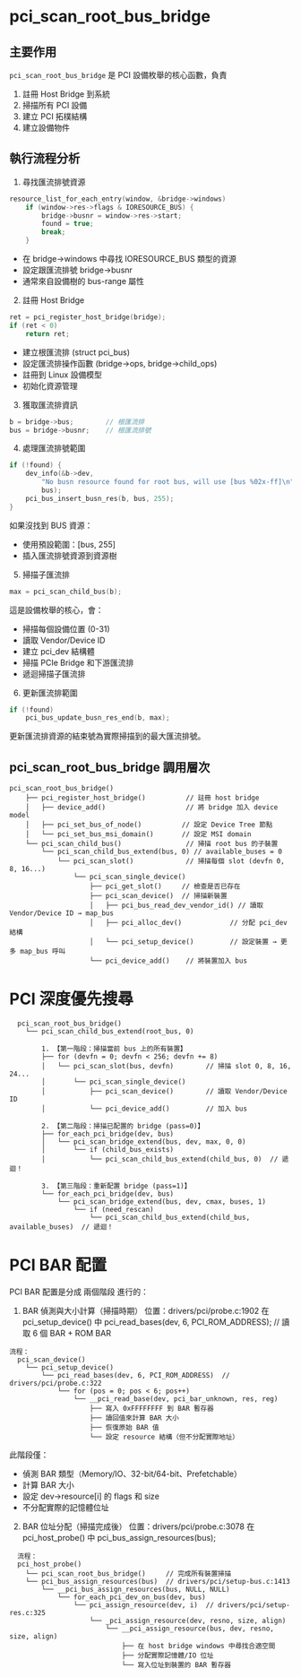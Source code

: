 # pci_scan_root_bus_bridge
## 主要作用 
`pci_scan_root_bus_bridge` 是 PCI 設備枚舉的核心函數，負責
1. 註冊 Host Bridge 到系統
2. 掃描所有 PCI 設備
3. 建立 PCI 拓樸結構
4. 建立設備物件

## 執行流程分析
1. 尋找匯流排號資源
```c
resource_list_for_each_entry(window, &bridge->windows)
	if (window->res->flags & IORESOURCE_BUS) {
		bridge->busnr = window->res->start;
		found = true;
		break;
	}
```
- 在 bridge->windows 中尋找 IORESOURCE_BUS 類型的資源
- 設定跟匯流排號 bridge->busnr
- 通常來自設備樹的 bus-range 屬性

2. 註冊 Host Bridge
```c
ret = pci_register_host_bridge(bridge);
if (ret < 0)
	return ret;
```
- 建立根匯流排 (struct pci_bus)
- 設定匯流排操作函數 (bridge->ops, bridge->child_ops)
- 註冊到 Linux 設備模型
- 初始化資源管理

3. 獲取匯流排資訊
```c
b = bridge->bus;        // 根匯流排
bus = bridge->busnr;    // 根匯流排號
```
4. 處理匯流排號範圍
```c
if (!found) {
	dev_info(&b->dev,
		"No busn resource found for root bus, will use [bus %02x-ff]\n",
		bus);
	pci_bus_insert_busn_res(b, bus, 255);
}
```
如果沒找到 BUS 資源：
- 使用預設範圍：[bus, 255]
- 插入匯流排號資源到資源樹

5. 掃描子匯流排
```c
max = pci_scan_child_bus(b);
```
這是設備枚舉的核心，會：
- 掃描每個設備位置 (0-31)
- 讀取 Vendor/Device ID
- 建立 pci_dev 結構體
- 掃描 PCIe Bridge 和下游匯流排
- 遞迴掃描子匯流排

6. 更新匯流排範圍
```c
if (!found)
	pci_bus_update_busn_res_end(b, max);
```
更新匯流排資源的結束號為實際掃描到的最大匯流排號。

## pci_scan_root_bus_bridge 調用層次

```
pci_scan_root_bus_bridge()
    ├── pci_register_host_bridge()          // 註冊 host bridge
    │   ├── device_add()                    // 將 bridge 加入 device model
    │   ├── pci_set_bus_of_node()          // 設定 Device Tree 節點
    │   └── pci_set_bus_msi_domain()       // 設定 MSI domain
    └── pci_scan_child_bus()                // 掃描 root bus 的子裝置
        └── pci_scan_child_bus_extend(bus, 0) // available_buses = 0
            └── pci_scan_slot()             // 掃描每個 slot (devfn 0, 8, 16...)
                └── pci_scan_single_device()
                    ├── pci_get_slot()     // 檢查是否已存在
                    ├── pci_scan_device()  // 掃描新裝置
                    │   ├── pci_bus_read_dev_vendor_id() // 讀取 Vendor/Device ID → map_bus
                    │   ├── pci_alloc_dev()            // 分配 pci_dev 結構
                    │   └── pci_setup_device()         // 設定裝置 → 更多 map_bus 呼叫
                    └── pci_device_add()    // 將裝置加入 bus
```
# PCI 深度優先搜尋
```
  pci_scan_root_bus_bridge()
    └── pci_scan_child_bus_extend(root_bus, 0)

        1. 【第一階段：掃描當前 bus 上的所有裝置】
        ├── for (devfn = 0; devfn < 256; devfn += 8)
        │   └── pci_scan_slot(bus, devfn)        // 掃描 slot 0, 8, 16, 24...
        │       └── pci_scan_single_device()
        │           ├── pci_scan_device()        // 讀取 Vendor/Device ID
        │           └── pci_device_add()         // 加入 bus

        2. 【第二階段：掃描已配置的 bridge (pass=0)】
        ├── for_each_pci_bridge(dev, bus)
        │   └── pci_scan_bridge_extend(bus, dev, max, 0, 0)
        │       └── if (child_bus_exists)
        │           └── pci_scan_child_bus_extend(child_bus, 0)  // 遞迴！

        3. 【第三階段：重新配置 bridge (pass=1)】
        └── for_each_pci_bridge(dev, bus)
            └── pci_scan_bridge_extend(bus, dev, cmax, buses, 1)
                └── if (need_rescan)
                    └── pci_scan_child_bus_extend(child_bus, available_buses)  // 遞迴！
```
# PCI BAR 配置
PCI BAR 配置是分成 兩個階段 進行的：

1. BAR 偵測與大小計算（掃描時期）
位置：drivers/pci/probe.c:1902 在 pci_setup_device() 中 pci_read_bases(dev, 6, PCI_ROM_ADDRESS);  // 讀取 6 個 BAR + ROM BAR
```
流程：
  pci_scan_device()
    └── pci_setup_device()
        └── pci_read_bases(dev, 6, PCI_ROM_ADDRESS)  // drivers/pci/probe.c:322
            └── for (pos = 0; pos < 6; pos++)
                └── __pci_read_base(dev, pci_bar_unknown, res, reg)
                    ├── 寫入 0xFFFFFFFF 到 BAR 暫存器
                    ├── 讀回值來計算 BAR 大小
                    ├── 恢復原始 BAR 值
                    └── 設定 resource 結構（但不分配實際地址）
```
此階段僅：
  - 偵測 BAR 類型（Memory/IO、32-bit/64-bit、Prefetchable）
  - 計算 BAR 大小
  - 設定 dev->resource[i] 的 flags 和 size
  - 不分配實際的記憶體位址

2. BAR 位址分配（掃描完成後）
位置：drivers/pci/probe.c:3078 在 pci_host_probe() 中 pci_bus_assign_resources(bus);
```
  流程：
  pci_host_probe()
    └── pci_scan_root_bus_bridge()     // 完成所有裝置掃描
    └── pci_bus_assign_resources(bus)  // drivers/pci/setup-bus.c:1413
        └── __pci_bus_assign_resources(bus, NULL, NULL)
            └── for_each_pci_dev_on_bus(dev, bus)
                └── pci_assign_resource(dev, i)  // drivers/pci/setup-res.c:325
                    └── _pci_assign_resource(dev, resno, size, align)
                        └── __pci_assign_resource(bus, dev, resno, size, align)
                            ├── 在 host bridge windows 中尋找合適空間
                            ├── 分配實際記憶體/IO 位址
                            └── 寫入位址到裝置的 BAR 暫存器
```
